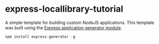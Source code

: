 # express-locallibrary-tutorial

A simple template for building custom NodeJS applications. This template was built using the [Express application generator module](https://developer.mozilla.org/en-US/docs/Learn/Server-side/Express_Nodejs/development_environment).

```npm install express-generator -g```
